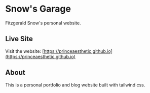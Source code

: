 # Snow's Garage

Fitzgerald Snow's personal website.

## Live Site

Visit the website: [https://princeaesthetic.github.io](https://princeaesthetic.github.io)

## About

This is a personal portfolio and blog website built with tailwind css.
